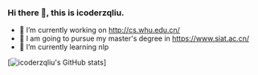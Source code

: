 ### Hi there 👋, this is icoderzqliu.

<!--
**icoderzqliu/icoderzqliu** is a ✨ _special_ ✨ repository because its `README.md` (this file) appears on your GitHub profile.

Here are some ideas to get you started:

- 🔭 I’m currently working ...
- 🌱 I’m currently learning ...
- 👯 I’m looking to collaborate on ...
- 🤔 I’m looking for help with ...
- 💬 Ask me about ...
- 📫 How to reach me: ...
- 😄 Pronouns: ...
- ⚡ Fun fact: ...
-->
- 🔭 I’m currently working on http://cs.whu.edu.cn/
- 👯 I am going to pursue my master's degree in https://www.siat.ac.cn/
- 🌱 I’m currently learning nlp

[![icoderzqliu's GitHub stats](https://github-readme-stats.vercel.app/api?username=icoderzqliu)]



